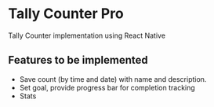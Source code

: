 # Tally Counter Pro
Tally Counter implementation using React Native

## Features to be implemented
- Save count (by time and date) with name and description.
- Set goal, provide progress bar for completion tracking
- Stats

